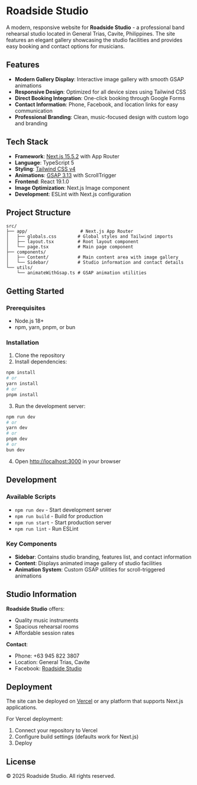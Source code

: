 # Roadside Studio

A modern, responsive website for **Roadside Studio** - a professional band rehearsal studio located in General Trias, Cavite, Philippines. The site features an elegant gallery showcasing the studio facilities and provides easy booking and contact options for musicians.

## Features

- **Modern Gallery Display**: Interactive image gallery with smooth GSAP animations
- **Responsive Design**: Optimized for all device sizes using Tailwind CSS
- **Direct Booking Integration**: One-click booking through Google Forms
- **Contact Information**: Phone, Facebook, and location links for easy communication
- **Professional Branding**: Clean, music-focused design with custom logo and branding

## Tech Stack

- **Framework**: [Next.js 15.5.2](https://nextjs.org) with App Router
- **Language**: TypeScript 5
- **Styling**: [Tailwind CSS v4](https://tailwindcss.com)
- **Animations**: [GSAP 3.13](https://gsap.com) with ScrollTrigger
- **Frontend**: React 19.1.0
- **Image Optimization**: Next.js Image component
- **Development**: ESLint with Next.js configuration

## Project Structure

```
src/
├── app/                    # Next.js App Router
│   ├── globals.css        # Global styles and Tailwind imports
│   ├── layout.tsx         # Root layout component
│   └── page.tsx           # Main page component
├── components/
│   ├── Content/           # Main content area with image gallery
│   └── Sidebar/           # Studio information and contact details
└── utils/
    └── animateWithGsap.ts # GSAP animation utilities
```

## Getting Started

### Prerequisites

- Node.js 18+ 
- npm, yarn, pnpm, or bun

### Installation

1. Clone the repository
2. Install dependencies:

```bash
npm install
# or
yarn install
# or
pnpm install
```

3. Run the development server:

```bash
npm run dev
# or
yarn dev
# or
pnpm dev
# or
bun dev
```

4. Open [http://localhost:3000](http://localhost:3000) in your browser

## Development

### Available Scripts

- `npm run dev` - Start development server
- `npm run build` - Build for production
- `npm run start` - Start production server
- `npm run lint` - Run ESLint

### Key Components

- **Sidebar**: Contains studio branding, features list, and contact information
- **Content**: Displays animated image gallery of studio facilities
- **Animation System**: Custom GSAP utilities for scroll-triggered animations

## Studio Information

**Roadside Studio** offers:
- Quality music instruments
- Spacious rehearsal rooms
- Affordable session rates

**Contact**:
- Phone: +63 945 822 3807
- Location: General Trias, Cavite
- Facebook: [Roadside Studio](https://www.facebook.com/profile.php?id=100068199806701)

## Deployment

The site can be deployed on [Vercel](https://vercel.com) or any platform that supports Next.js applications.

For Vercel deployment:
1. Connect your repository to Vercel
2. Configure build settings (defaults work for Next.js)
3. Deploy

## License

© 2025 Roadside Studio. All rights reserved.
